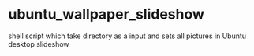 # ubuntu_wallpaper_slideshow
shell script which take directory as a input and sets all pictures in Ubuntu desktop slideshow 
